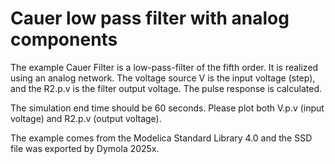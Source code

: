 # Cauer low pass filter with analog components

The example Cauer Filter is a low-pass-filter of the fifth order.
It is realized using an analog network. The voltage source V is the input voltage (step), and the R2.p.v is the filter output voltage.
The pulse response is calculated.

The simulation end time should be 60 seconds. Please plot both V.p.v (input voltage) and R2.p.v (output voltage).

The example comes from the Modelica Standard Library 4.0 and the SSD file was exported by Dymola 2025x.

